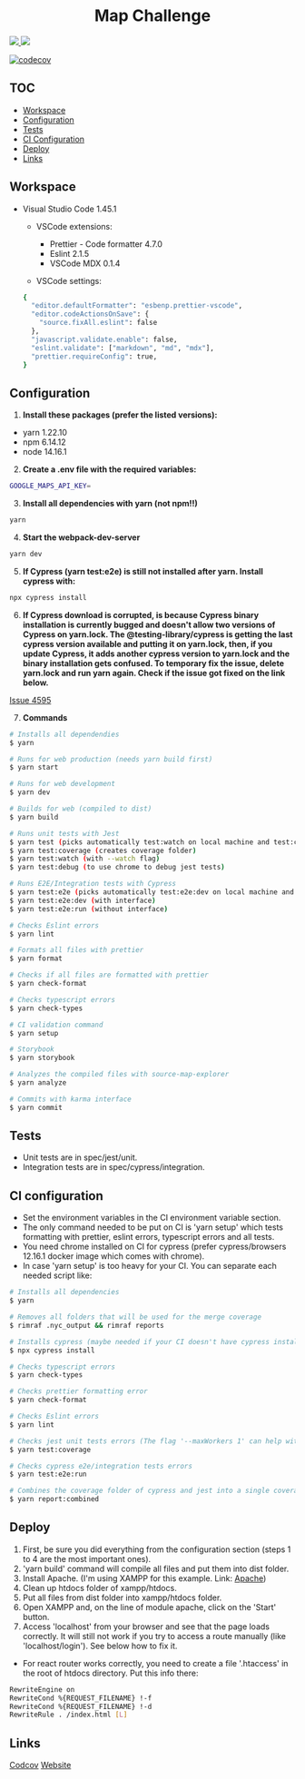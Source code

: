 <h1 align="center">
  Map Challenge
</h1>

<a align="center" href="./CHANGELOG.md">
  <img src="https://img.shields.io/badge/version-1.0.0-blue" />
</a>

<a align="center" href="https://travis-ci.com/github/DanielFerrariR/map-challange">
  <img src="https://travis-ci.com/DanielFerrariR/map-challange.svg?branch=master" />
</a>

[![codecov](https://codecov.io/gh/DanielFerrariR/map-challange/branch/master/graph/badge.svg?token=4VW1RJZ44J)](https://codecov.io/gh/DanielFerrariR/map-challange/branch/master)

## TOC

- [Workspace](#workspace)
- [Configuration](#configuration)
- [Tests](#tests)
- [CI Configuration](#ci-configuration)
- [Deploy](#deploy)
- [Links](#links)

## Workspace

- Visual Studio Code 1.45.1

  - VSCode extensions:

    - Prettier - Code formatter 4.7.0
    - Eslint 2.1.5
    - VSCode MDX 0.1.4

  - VSCode settings:

  ```sh
  {
    "editor.defaultFormatter": "esbenp.prettier-vscode",
    "editor.codeActionsOnSave": {
      "source.fixAll.eslint": false
    },
    "javascript.validate.enable": false,
    "eslint.validate": ["markdown", "md", "mdx"],
    "prettier.requireConfig": true,
  }
  ```

## Configuration

1. **Install these packages (prefer the listed versions):**

- yarn 1.22.10
- npm 6.14.12
- node 14.16.1

2. **Create a .env file with the required variables:**

```sh
GOOGLE_MAPS_API_KEY=
```

3. **Install all dependencies with yarn (not npm!!)**

```sh
yarn
```

4. **Start the webpack-dev-server**

```sh
yarn dev
```

5. **If Cypress (yarn test:e2e) is still not installed after yarn. Install cypress with:**

```sh
npx cypress install
```

6. **If Cypress download is corrupted, is because Cypress binary installation is currently bugged and doesn't allow two versions of Cypress on yarn.lock. The @testing-library/cypress is getting the last cypress version available and putting it on yarn.lock, then, if you update Cypress, it adds another cypress version to yarn.lock and the binary installation gets confused. To temporary fix the issue, delete yarn.lock and run yarn again. Check if the issue got fixed on the link below.**

[Issue 4595](https://github.com/cypress-io/cypress/issues/4595)

7. **Commands**

```bash
# Installs all dependendies
$ yarn

# Runs for web production (needs yarn build first)
$ yarn start

# Runs for web development
$ yarn dev

# Builds for web (compiled to dist)
$ yarn build

# Runs unit tests with Jest
$ yarn test (picks automatically test:watch on local machine and test:coverage on CI)
$ yarn test:coverage (creates coverage folder)
$ yarn test:watch (with --watch flag)
$ yarn test:debug (to use chrome to debug jest tests)

# Runs E2E/Integration tests with Cypress
$ yarn test:e2e (picks automatically test:e2e:dev on local machine and test:e2e:run on CI)
$ yarn test:e2e:dev (with interface)
$ yarn test:e2e:run (without interface)

# Checks Eslint errors
$ yarn lint

# Formats all files with prettier
$ yarn format

# Checks if all files are formatted with prettier
$ yarn check-format

# Checks typescript errors
$ yarn check-types

# CI validation command
$ yarn setup

# Storybook
$ yarn storybook

# Analyzes the compiled files with source-map-explorer
$ yarn analyze

# Commits with karma interface
$ yarn commit
```

## Tests

- Unit tests are in spec/jest/unit.
- Integration tests are in spec/cypress/integration.

## CI configuration

- Set the environment variables in the CI environment variable section.
- The only command needed to be put on CI is 'yarn setup' which tests formatting with prettier, eslint errors, typescript errors and all tests.
- You need chrome installed on CI for cypress (prefer cypress/browsers 12.16.1 docker image which comes with chrome).
- In case 'yarn setup' is too heavy for your CI. You can separate each needed script like:

```bash
# Installs all dependencies
$ yarn

# Removes all folders that will be used for the merge coverage
$ rimraf .nyc_output && rimraf reports

# Installs cypress (maybe needed if your CI doesn't have cypress installed)
$ npx cypress install

# Checks typescript errors
$ yarn check-types

# Checks prettier formatting error
$ yarn check-format

# Checks Eslint errors
$ yarn lint

# Checks jest unit tests errors (The flag '--maxWorkers 1' can help with heavy memory usage on CI)
$ yarn test:coverage

# Checks cypress e2e/integration tests errors
$ yarn test:e2e:run

# Combines the coverage folder of cypress and jest into a single coverage folder
$ yarn report:combined
```

## Deploy

1. First, be sure you did everything from the configuration section (steps 1 to 4 are the most important ones).
2. 'yarn build' command will compile all files and put them into dist folder.
3. Install Apache. (I'm using XAMPP for this example. Link: [Apache](https://www.apachefriends.org/download.html))
4. Clean up htdocs folder of xampp/htdocs.
5. Put all files from dist folder into xampp/htdocs folder.
6. Open XAMPP and, on the line of module apache, click on the 'Start' button.
7. Access 'localhost' from your browser and see that the page loads correctly. It will still not work if you try to access a route manually (like 'localhost/login'). See below how to fix it.

- For react router works correctly, you need to create a file '.htaccess' in the root of htdocs directory. Put this info there:

```bash
RewriteEngine on
RewriteCond %{REQUEST_FILENAME} !-f
RewriteCond %{REQUEST_FILENAME} !-d
RewriteRule . /index.html [L]
```

## Links

[Codcov](https://codecov.io/gh/DanielFerrariR/map-challange/branch/master)
[Website](https://blissful-ardinghelli-eaa719.netlify.app)
